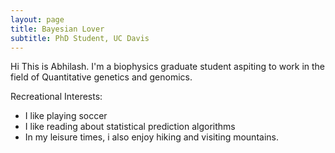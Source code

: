 ```yaml
---
layout: page
title: Bayesian Lover
subtitle: PhD Student, UC Davis
---
```


Hi
This is Abhilash. I'm a biophysics graduate student aspiting to work in the field of Quantitative genetics and genomics.

Recreational Interests:
- I like playing soccer
- I like reading about statistical prediction algorithms
- In my leisure times, i also enjoy hiking and visiting mountains.

